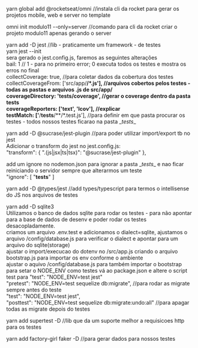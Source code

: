 yarn global add @rocketseat/omni //instala cli da rocket para gerar os projetos mobile, web e server no template

omni init modulo11 --only=server //comando para cli da rocket criar o projeto modulo11 apenas gerando o server

yarn add -D jest //lib - praticamente um framework - de testes <br/>
yarn jest --init <br />
sera gerado o jest.config.js, faremos as seguintes alterações <br />
bail: 1 // 1 - para no primeiro error; 0 executa todos os testes e mostra os erros no final <br />
collectCoverage: true, //para coletar dados da cobertura dos testes  <br />
collectCoverageFrom: ['src/app/**/*.js'], //arquivos cobertos pelos testes - todas as pastas e arquivos .js de src/app/ <br />
coverageDirectory: '__tests__/coverage', //gerar o coverage dentro da pasta __tests__ <br/>
coverageReporters: ['text', 'lcov'], //explicar  <br />
testMatch: ['**/__tests__/**/*.test.js'], //para definir em que pasta procurar os testes - todos nossos testes ficarao na pasta \__tests__  <br />

yarn add -D @sucrase/jest-plugin //para poder utilizar import/export tb no jest <br />
Adicionar o transform do jest no jest.config.js: <br/>
"transform": {
  ".(js|jsx|ts|tsx)": "@sucrase/jest-plugin"
},

add um ignore no nodemon.json para ignorar a pasta \__tests__ e nao ficar reiniciando o servidor sempre que alterarmos um teste <br/>
"ignore": [
  "__tests__"
]

yarn add -D @types/jest //add types/typescript para termos o intellisense do JS nos arquivos de testes

yarn add -D sqlite3 <br/>
Utilizamos o banco de dados sqlite para rodar os testes - para não apontar para a base de dados de desenv e poder rodar os testes desacopladamente.<br/>
criamos um arquivo .env.test e adicionamos o dialect=sqlite, ajustamos o arquivo /config/database.js para verificar o dialect e apontar para um arquivo do sqlite(storage) <br/>
ajustar o import/execucao do dotenv no /src/app.js criando o arquivo bootstrap.js para importar os env conforme o ambiente <br/>
ajustar o aquivo /config/database.js para também importar o bootstrap <br/>
para setar o NODE_ENV como testes vá ao package.json e altere o script test para "test": "NODE_ENV=test jest" <br/>
"pretest": "NODE_ENV=test sequelize db:migrate", //para rodar as migrate sempre antes do teste <br/>
"test": "NODE_ENV=test jest", <br/>
"posttest": "NODE_ENV=test sequelize db:migrate:undo:all" //para apagar todas as migrate depois do testes <br/>


yarn add supertest -D //lib que da um suporte melhor a requisicoes http para os testes


yarn add factory-girl faker -D //para gerar dados para nossos testes
